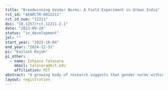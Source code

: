 ```yaml
---
title: "Breadwinning Gender Norms: A Field Experiment in Urban India"
rct_id: "AEARCTR-0012211"
rct_id_num: "12211"
doi: "10.1257/rct.12211-2.1"
date: "2023-09-28"
status: "in_development"
jel: ""
start_year: "2023-10-04"
end_year: "2024-12-31"
pi: "Kailash Rajah"
pi_other:
  - name: Ishaana Talesara
    email: talesara@mit.edu
    affiliation: MIT
abstract: "A growing body of research suggests that gender norms within the household play an important role in constraining female labor supply (Bursztyn, Fujiwara, and Pallais 2017; Folke and Rickne 2020; Bursztyn, González, and Yanagizawa-Drott 2020). One norm that has attracted particular attention is the “breadwinning” norm – the idea that in heterosexual married couples, husbands should earn more than their wives. Despite considerable work in this area, there is still ongoing debate as to whether these norms explain the high density of married women who earn slightly less than their husbands (Bertrand, Kamenica, and Pan 2015; Zinovyeva and Tverdostup 2021; Gupta 2022). Moreover, if these norms are binding, it is unclear whether they are driven by self-image or social-image concerns and how they emerge in the bargaining process. There are two major challenges to answering these questions. The first is that cleanly measuring these preferences requires exogenous variation of wages in the vicinity of the husband’s income. The second is that to identify mechanisms one needs to measure preferences at different points in the bargaining process, as well as self-image and social-image concerns. To handle these challenges, we have partnered with a large vocational training provider in India that routinely connects its trainees with real job opportunities. This unique setting allows us to build an experiment to generate experimental variation in wages of job choices. We also plan to measure women’s gender attitudes, their beliefs about their peers’ attitudes, and how their preferences change before and after bargaining with their husbands."
layout: registration
---
```


